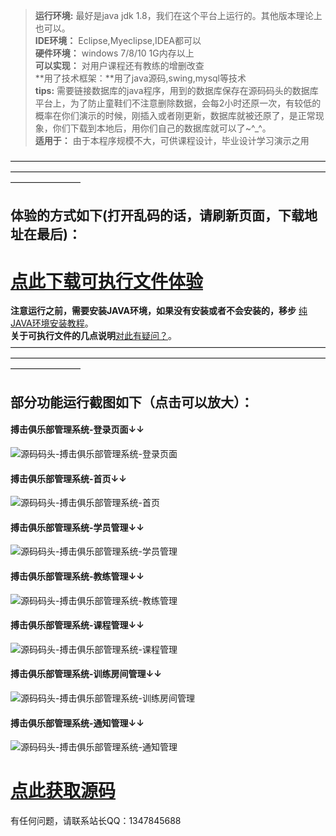 >  **运行环境:** 最好是java jdk 1.8，我们在这个平台上运行的。其他版本理论上也可以。  
>  **IDE环境：** Eclipse,Myeclipse,IDEA都可以  
>  **硬件环境：** windows 7/8/10 1G内存以上  
>  **可以实现：** 对用户课程还有教练的增删改查  
> **用了技术框架：**用了java源码,swing,mysql等技术  
> **tips:** 需要链接数据库的java程序，用到的数据库保存在源码码头的数据库平台上，为了防止童鞋们不注意删除数据，会每2小时还原一次，有较低的概率在你们演示的时候，刚插入或者刚更新，数据库就被还原了，是正常现象，你们下载到本地后，用你们自己的数据库就可以了~^_^。  
>  **适用于：** 由于本程序规模不大，可供课程设计，毕业设计学习演示之用  
  

————————————————————————————————————————————————————————————————————————————————
## 体验的方式如下(打开乱码的话，请刷新页面，下载地址在最后)：
# [点此下载可执行文件体验](ftp://www.csbishe.cn/exe/a16.zip)
**注意运行之前，需要安装JAVA环境，如果没有安装或者不会安装的，移步** <a href="https://www.icodedock.com/article/skill2.html" target="_blank">纯JAVA环境安装教程</a>。  
**关于可执行文件的几点说明**<a href="https://www.icodedock.com/article/185.html" target="_blank">对此有疑问？</a>。  
————————————————————————————————————————————————————————————————————————————————
## 部分功能运行截图如下（点击可以放大）： 
#### 搏击俱乐部管理系统-登录页面↓↓
![源码码头-搏击俱乐部管理系统-登录页面](http://images.icodedock.com/JAVA/JAVASE/%E6%90%8F%E5%87%BB%E4%BF%B1%E4%B9%90%E9%83%A8%E7%AE%A1%E7%90%86%E7%B3%BB%E7%BB%9F/%E7%99%BB%E5%BD%95%E9%A1%B5%E9%9D%A2.png?imageView2/0/format/jpg/interlace/1/q/100|watermark/1/image/aHR0cDovL2ltYWdlcy5pY29kZWRvY2suY29tL21hcmsucG5n/dissolve/80/gravity/SouthEast/dx/10/dy/10|imageslim)
#### 搏击俱乐部管理系统-首页↓↓
![源码码头-搏击俱乐部管理系统-首页](http://images.icodedock.com/JAVA/JAVASE/%E6%90%8F%E5%87%BB%E4%BF%B1%E4%B9%90%E9%83%A8%E7%AE%A1%E7%90%86%E7%B3%BB%E7%BB%9F/%E9%A6%96%E9%A1%B5.png?imageView2/0/format/jpg/interlace/1/q/100|watermark/1/image/aHR0cDovL2ltYWdlcy5pY29kZWRvY2suY29tL21hcmsucG5n/dissolve/80/gravity/SouthEast/dx/10/dy/10|imageslim)
#### 搏击俱乐部管理系统-学员管理↓↓
![源码码头-搏击俱乐部管理系统-学员管理](http://images.icodedock.com/JAVA/JAVASE/%E6%90%8F%E5%87%BB%E4%BF%B1%E4%B9%90%E9%83%A8%E7%AE%A1%E7%90%86%E7%B3%BB%E7%BB%9F/%E5%AD%A6%E5%91%98%E7%AE%A1%E7%90%86.png?imageView2/0/format/jpg/interlace/1/q/100|watermark/1/image/aHR0cDovL2ltYWdlcy5pY29kZWRvY2suY29tL21hcmsucG5n/dissolve/80/gravity/SouthEast/dx/10/dy/10|imageslim)
#### 搏击俱乐部管理系统-教练管理↓↓
![源码码头-搏击俱乐部管理系统-教练管理](http://images.icodedock.com/JAVA/JAVASE/%E6%90%8F%E5%87%BB%E4%BF%B1%E4%B9%90%E9%83%A8%E7%AE%A1%E7%90%86%E7%B3%BB%E7%BB%9F/%E6%95%99%E7%BB%83%E7%AE%A1%E7%90%86.png?imageView2/0/format/jpg/interlace/1/q/100|watermark/1/image/aHR0cDovL2ltYWdlcy5pY29kZWRvY2suY29tL21hcmsucG5n/dissolve/80/gravity/SouthEast/dx/10/dy/10|imageslim)
#### 搏击俱乐部管理系统-课程管理↓↓
![源码码头-搏击俱乐部管理系统-课程管理](http://images.icodedock.com/JAVA/JAVASE/%E6%90%8F%E5%87%BB%E4%BF%B1%E4%B9%90%E9%83%A8%E7%AE%A1%E7%90%86%E7%B3%BB%E7%BB%9F/%E8%AF%BE%E7%A8%8B%E7%AE%A1%E7%90%86.png?imageView2/0/format/jpg/interlace/1/q/100|watermark/1/image/aHR0cDovL2ltYWdlcy5pY29kZWRvY2suY29tL21hcmsucG5n/dissolve/80/gravity/SouthEast/dx/10/dy/10|imageslim)
#### 搏击俱乐部管理系统-训练房间管理↓↓
![源码码头-搏击俱乐部管理系统-训练房间管理](http://images.icodedock.com/JAVA/JAVASE/%E6%90%8F%E5%87%BB%E4%BF%B1%E4%B9%90%E9%83%A8%E7%AE%A1%E7%90%86%E7%B3%BB%E7%BB%9F/%E8%AE%AD%E7%BB%83%E6%88%BF%E9%97%B4%E7%AE%A1%E7%90%86.png?imageView2/0/format/jpg/interlace/1/q/100|watermark/1/image/aHR0cDovL2ltYWdlcy5pY29kZWRvY2suY29tL21hcmsucG5n/dissolve/80/gravity/SouthEast/dx/10/dy/10|imageslim)
#### 搏击俱乐部管理系统-通知管理↓↓
![源码码头-搏击俱乐部管理系统-通知管理](http://images.icodedock.com/JAVA/JAVASE/%E6%90%8F%E5%87%BB%E4%BF%B1%E4%B9%90%E9%83%A8%E7%AE%A1%E7%90%86%E7%B3%BB%E7%BB%9F/%E9%80%9A%E7%9F%A5%E7%AE%A1%E7%90%86.png?imageView2/0/format/jpg/interlace/1/q/100|watermark/1/image/aHR0cDovL2ltYWdlcy5pY29kZWRvY2suY29tL21hcmsucG5n/dissolve/80/gravity/SouthEast/dx/10/dy/10|imageslim)
# [点此获取源码](http://www.icodedock.com/article/a16)

有任何问题，请联系站长QQ：1347845688  